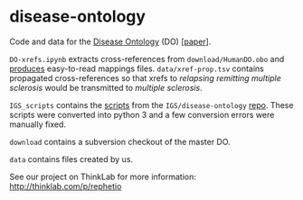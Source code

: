 # disease-ontology

Code and data for the [Disease Ontology](http://disease-ontology.org/) (DO) [[paper](//dx.doi.org/10.1093/nar/gkr972)].

`DO-xrefs.ipynb` extracts cross-references from `download/HumanDO.obo` and [produces](http://nbviewer.ipython.org/github/dhimmel/disease-ontology/blob/gh-pages/DO-xrefs.ipynb) easy-to-read mappings files. `data/xref-prop.tsv` contains propagated cross-references so that xrefs to *relapsing remitting multiple sclerosis* would be transmitted to *multiple sclerosis*.

`IGS_scripts` contains the [scripts](https://github.com/IGS/disease-ontology/tree/master/scripts) from the `IGS/disease-ontology` [repo](https://github.com/IGS/disease-ontology). These scripts were converted into python 3 and a few conversion errors were manually fixed.

`download` contains a subversion checkout of the master DO.

`data` contains files created by us.

See our project on ThinkLab for more information:
http://thinklab.com/p/rephetio
